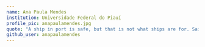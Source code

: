 ```yaml
---
name: Ana Paula Mendes
institution: Universidade Federal do Piauí
profile_pic: anapaulamendes.jpg
quote: "A ship in port is safe, but that is not what ships are for. Sail out to sea and do new things." (Grace Hopper)
github_user: anapaulamendes
---
```


